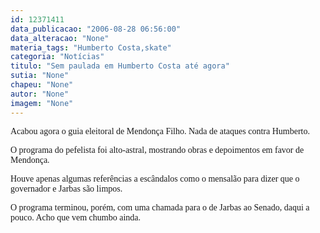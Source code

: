 ```yaml
---
id: 12371411
data_publicacao: "2006-08-28 06:56:00"
data_alteracao: "None"
materia_tags: "Humberto Costa,skate"
categoria: "Notícias"
titulo: "Sem paulada em Humberto Costa até agora"
sutia: "None"
chapeu: "None"
autor: "None"
imagem: "None"
---
```

<p><P><FONT face=Verdana>Acabou agora o guia eleitoral de Mendonça Filho. Nada de ataques contra Humberto.</FONT></P></p>
<p><P><FONT face=Verdana>O programa do pefelista foi alto-astral, mostrando obras e depoimentos em favor de Mendonça.</FONT></P></p>
<p><P><FONT face=Verdana>Houve apenas algumas referências a escândalos como o mensalão para dizer que o governador e Jarbas são limpos.</FONT></P></p>
<p><P><FONT face=Verdana>O programa terminou, porém, com uma chamada para o de Jarbas ao Senado, daqui a pouco. Acho que vem chumbo ainda.</FONT></P> </p>
